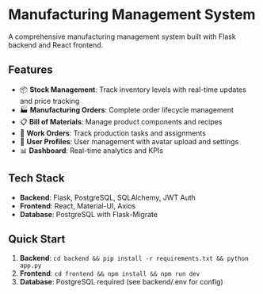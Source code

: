 # Manufacturing Management System

A comprehensive manufacturing management system built with Flask backend and React frontend.

## Features
- 📦 **Stock Management**: Track inventory levels with real-time updates and price tracking
- 🏭 **Manufacturing Orders**: Complete order lifecycle management
- 📋 **Bill of Materials**: Manage product components and recipes
- 👷 **Work Orders**: Track production tasks and assignments
- 👤 **User Profiles**: User management with avatar upload and settings
- 📊 **Dashboard**: Real-time analytics and KPIs

## Tech Stack
- **Backend**: Flask, PostgreSQL, SQLAlchemy, JWT Auth
- **Frontend**: React, Material-UI, Axios
- **Database**: PostgreSQL with Flask-Migrate

## Quick Start
1. **Backend**: `cd backend && pip install -r requirements.txt && python app.py`
2. **Frontend**: `cd frontend && npm install && npm run dev`
3. **Database**: PostgreSQL required (see backend/.env for config)